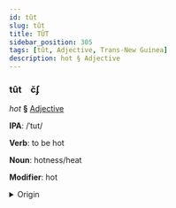 ```yaml
---
id: tût
slug: tût
title: TÛT
sidebar_position: 305
tags: [tût, Adjective, Trans-New Guinea]
description: hot § Adjective
---
```


### tût&emsp;<span kind="abugida">c̆ʄ</span>

*hot* **§** [Adjective](../../tags/Adjective)

**IPA**: /ˈtut/

**Verb**: to be hot

**Noun**: hotness/heat

**Modifier**: hot

<details>
    <summary>Origin</summary>
    Klon tut [tut]<br/>
    <em>Trans-New Guinea Language Family</em>
</details>